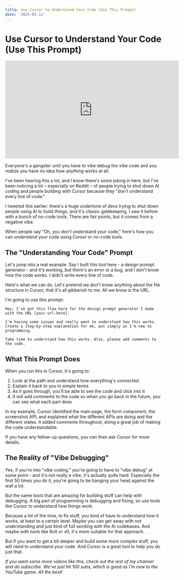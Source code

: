 ```yaml
---
title: Use Cursor to Understand Your Code (Use This Prompt)
date: '2025-03-12'
---
```


# Use Cursor to Understand Your Code (Use This Prompt)

<iframe width="560" height="315" src="https://www.youtube.com/embed/8yXdTLuSB1A" title="YouTube video player" frameborder="0" allow="accelerometer; autoplay; clipboard-write; encrypted-media; gyroscope; picture-in-picture; web-share" referrerpolicy="strict-origin-when-cross-origin" allowfullscreen></iframe>

Everyone's a gangster until you have to vibe debug the vibe code and you realize you have no idea how anything works at all.

I've been hearing this a lot, and I know there's some joking in here, but I've been noticing a lot – especially on Reddit – of people trying to shut down AI coding and people building with Cursor because they "don't understand every line of code."

I tweeted this earlier: there's a huge undertone of devs trying to shut down people using AI to build things, and it's classic gatekeeping. I saw it before with a bunch of no-code tools. There are fair points, but it comes from a negative vibe.

When people say "Oh, you don't understand your code," here's how you can understand your code using Cursor or no-code tools.

## The "Understanding Your Code" Prompt

Let's jump into a real example. Say I built this tool here - a design prompt generator - and it's working, but there's an error or a bug, and I don't know how the code works. I didn't write every line of code.

Here's what we can do. Let's pretend we don't know anything about the file structure in Cursor, that it's all gibberish to me. All we know is the URL.

I'm going to use this prompt:

```
Hey, I've got this flow here for the design prompt generator I made with the URL [your-url-here].

I'm having some issues and really want to understand how this works. Create a step-by-step explanation for me, put simply as I'm new to programming.

Take time to understand how this works. Also, please add comments to the code.
```

## What This Prompt Does

When you run this in Cursor, it's going to:

1. Look at the path and understand how everything's connected
2. Explain it back to you in simple terms
3. As it goes through, you'll be able to see the code and click into it
4. It will add comments to the code so when you go back in the future, you can see what each part does

In my example, Cursor identified the main page, the form component, the screenshot API, and explained what the different APIs are doing and the different states. It added comments throughout, doing a great job of making the code understandable.

If you have any follow-up questions, you can then ask Cursor for more details.

## The Reality of "Vibe Debugging"

Yes, if you're into "vibe coding," you're going to have to "vibe debug" at some point - and it's not really a vibe, it's actually quite hard. Especially the first 50 times you do it, you're going to be banging your head against the wall a lot.

But the same tools that are amazing for building stuff can help with debugging. A big part of programming is debugging and fixing, so use tools like Cursor to understand how things work.

Because a lot of the time, to fix stuff, you kind of have to understand how it works, at least to a certain level. Maybe you can get away with not understanding and just kind of full sending with the AI codebases. And maybe with tools like Bolt or v0, it's more suitable for that approach.

But if you want to get a bit deeper and build some more complex stuff, you will need to understand your code. And Cursor is a great tool to help you do just that.

*If you want some more videos like this, check out the rest of my channel and do subscribe. We've just hit 100 subs, which is good as I'm new to the YouTube game. All the best!*